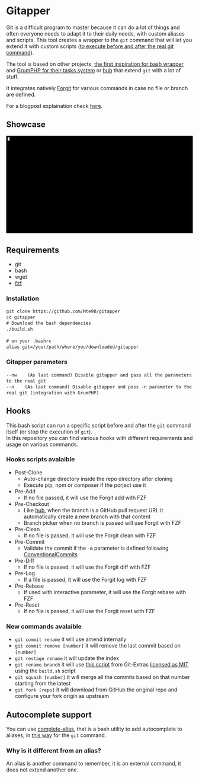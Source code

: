 # Gitapper

Git is a difficult program to master because it can do a lot of things and often everyone needs to adapt it to their daily needs, with custom aliases and scripts.
This tool creates a wrapper to the `git` command that will let you extend it with custom scripts ([to execute before and after the real git command](#hooks-scripts-avalaible)).

The tool is based on other projects, [the first inspiration for bash wrapper](https://gist.github.com/mmueller/7286919) and [GrumPHP for their tasks system](https://github.com/phpro/grumphp) or [hub](https://hub.github.com/) that extend `git` with a lot of stuff.

It integrates natively [Forgit](https://github.com/wfxr/forgit) for various commands in case no file or branch are defined.

For a blogpost explaination check [here](https://daniele.tech/2021/09/gitapper-or-a-way-to-extend-git-without-alias-or-custom-scripts/).

## Showcase
![Show gif here](https://github.com/Mte90/gitapper/blob/master/showcase_gitapper.gif?raw=true)

## Requirements

* git
* bash
* wget
* [fzf](https://github.com/junegunn/fzf)

### Installation

```
git clone https://github.com/Mte90/gitapper
cd gitapper
# Download the bash dependencies
./build.sh

# on your .bashrc
alias git=/your/path/where/you/downloaded/gitapper
```

### Gitapper parameters

```
--nw    (As last command) Disable gitapper and pass all the parameters to the real git
--n    (As last command) Disable gitapper and pass -n parameter to the real git (integration with GrumPHP)
```

## Hooks

This bash script can run a specific script before and after the `git` command itself (or stop the execution of `git`).  
In this repository you can find various hooks with different requirements and usage on various commands.

### Hooks scripts avalaible

* Post-Clone
  * Auto-change directory inside the repo directory after cloning
  * Execute pip, npm or composer if the porject use it
* Pre-Add
  * If no file passed, it will use the Forgit add with FZF
* Pre-Checkout
  * Like [hub](https://hub.github.com/), when the branch is a GitHub pull request URL it automatically create a new branch with that content
  * Branch picker when no branch is passed will use Forgit with FZF
* Pre-Clean
  * If no file is passed, it will use the Forgit clean with FZF
* Pre-Commit
  * Validate the commit if the `-m` parameter is defined following [ConventionalCommits](https://www.conventionalcommits.org/en/v1.0.0)
* Pre-Diff
  * If no file is passed, it will use the Forgit diff with FZF
* Pre-Log
  * If a file is passed, it will use the Forgit log with FZF
* Pre-Rebase
  * If used with interactive parameter, it will use the Forgit rebase with FZF
* Pre-Reset
  * If no file is passed, it will use the Forgit reset with FZF

### New commands avalaible

* `git commit rename` it will use amend internally
* `git commit remove [number]` it will remove the last commit based on `[number]`
* `git restage rename` it will update the index
* `git rename-branch` it will use [this script](https://github.com/tj/git-extras/blob/master/bin/git-rename-branch) from Git-Extras [licensed as MIT](https://github.com/tj/git-extras/blob/master/LICENSE) using the `build.sh` script
* `git squash [number]` it will merge all the commits based on that number starting from the latest
* `git fork [repo]` it will download from GitHub the original repo and configure your fork origin as upstream

## Autocomplete support

You can use [complete-alias](https://github.com/cykerway/complete-alias), that is a bash utility to add autocomplete to aliases, in [this way](https://github.com/Mte90/dotfiles/commit/8ace8602bb8d34f9e48cfd0220c1e3a6b3d5bee0) for the `git` command.

### Why is it different from an alias?

An alias is another command to remember, it is an external command, it does not extend another one.
